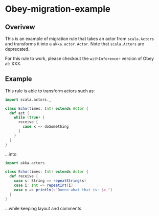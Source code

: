 # Obey-migration-example

## Overivew

This is an example of migration rule that takes an actor from `scala.Actors` and transforms it into a `akka.actor.Actor`. Note that `scala.Actors` are deprecated.

For this rule to work, please checkout the `withInferencer` version of Obey at: XXX.

## Example

This rule is able to transform actors such as:
```scala
import scala.actors._

class Echo(times: Int) extends Actor {
  def act {
    while (true) {
      receive {
        case x => doSomething
      }
    }
  }
}


```
...into:
```scala
import akka.actors._

class Echo(times: Int) extends Actor {
  def receive {
    case s: String => repeatString(s)
    case i: Int => repeatInt(i)
    case x => println(s"Dunno what that is: $x.")
  }
}
```
...while keeping layout and comments.